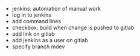 * jenkins: automation of manual work
* log in to  jenkins
* add command lines
* checkbox: build when change is pushed to gitlab
* add link on gitlab
* add jenkins as a user on gitlab
* specify branch mdev
